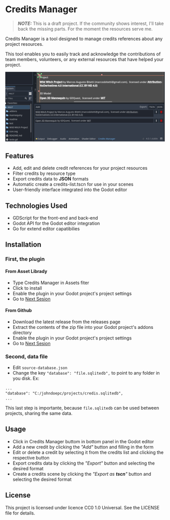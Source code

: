 # Credits Manager

> **_NOTE:_**  This is a draft project. If the community shows interest, I'll take back the missing parts. For the moment the resources serve me.
 

Credits Manager is a tool designed to manage credits references about any project resources.

This tool enables you to easily track and acknowledge the contributions of team members, volunteers, or any external resources that have helped your project.

![Credits Manager in Godot Editor](readme/plugin-demo.jpg)

## Features
* Add, edit and delete credit references for your project resources
* Filter credits by resource type
* Export credits data to **JSON** formats
* Automatic create a credits-list.tscn for use in your scenes
* User-friendly interface integrated into the Godot editor

## Technologies Used
* GDScript for the front-end and back-end
* Godot API for the Godot editor integration
* Go for extend editor capatibilies

## Installation
### First, the plugin
#### From Asset Librady
* Type Credits Manager in Assets fiter
* Click to install
* Enable the plugin in your Godot project's project settings
* Go to [Next Sesion](#second-data-file)
#### From Github
* Download the latest release from the releases page
* Extract the contents of the zip file into your Godot project's addons directory
* Enable the plugin in your Godot project's project settings
* Go to [Next Sesion](#second-data-file)
### Second, data file
* Edit `source-database.json`
* Change the key `"database": "file.sqlitedb",` to point to any folder in you disk. Ex:

```
...
"database": "C:/johndoepc/projects/credis.sqlitedb",
...
```
This last step is importante, because `file.sqlitedb` can be used between projects, sharing the same data.




## Usage
* Click in Credits Manager buttom in bottom panel in the Godot editor
* Add a new credit by clicking the *"Add"* button and filling in the form
* Edit or delete a credit by selecting it from the credits list and clicking the respective button
* Export credits data by clicking the *"Export"* button and selecting the desired format
* Create a  credits scene by clicking the *"Export as **tscn**"* button and selecting the desired format

## License
This project is licensed under licence CC0 1.0 Universal. See the LICENSE file for details.
